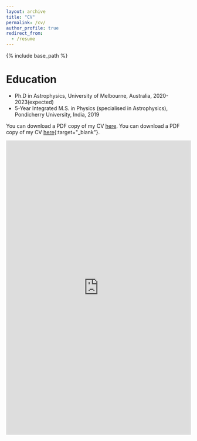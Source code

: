 ```yaml
---
layout: archive
title: "CV"
permalink: /cv/
author_profile: true
redirect_from:
  - /resume
---
```


{% include base_path %}

Education
======
* Ph.D in Astrophysics, University of Melbourne, Australia, 2020-2023(expected)
* 5-Year Integrated M.S. in Physics (specialised in Astrophysics), Pondicherry University, India, 2019

You can download a PDF copy of my CV [here](https://www.dropbox.com/scl/fi/4yekbmfot9ycls2t3wac1/Balu_Sreedhar_CV.pdf?rlkey=mpdo16cvu813xjhrqfbnxfna0&dl=1).
You can download a PDF copy of my CV [here](https://www.dropbox.com/scl/fi/4yekbmfot9ycls2t3wac1/Balu_Sreedhar_CV.pdf?rlkey=mpdo16cvu813xjhrqfbnxfna0&dl=1){:target="_blank"}.
<iframe src="https://www.dropbox.com/scl/fi/4yekbmfot9ycls2t3wac1/Balu_Sreedhar_CV.pdf?rlkey=mpdo16cvu813xjhrqfbnxfna0&dl=0" width="100%" height="800" frameborder="no" border="0" marginwidth="0" marginheight="0"></iframe>

